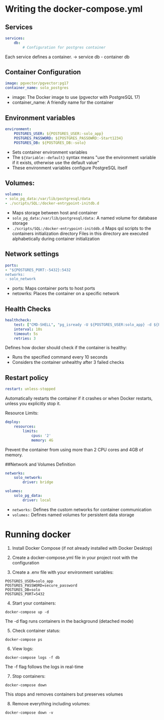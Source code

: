 # Writing the docker-compose.yml

## Services
``` yml
services:
    db:
        # Configuration for postgres container
```
Each service defines a container. -> service db - container db

## Container Configuration
``` yml
image: pgvector/pgvector:pg17
container_name: solo_postgres
```
- image: The Docker image to use (pgvector with PostgreSQL 17)
- container_name: A friendly name for the container

## Environment variables
``` yml
environment:
    POSTGRES_USER: ${POSTGRES_USER:-solo_app}
    POSTGRES_PASSWORD: ${POSTGRES_PASSOWRD:-Start1234}
    POSTGRES_DB: ${POSTGRES_DB:-solo}
```
- Sets container environment variables
- The `${Variable:-default}` syntax means "use the environment variable if it exists, otherwise use the default value"
- These environment variables configure PostgreSQL itself

## Volumes:
``` yml
volumes:
- solo_pg_data:/var/lib/postgresql/data
- ./scripts/SQL:/docker-entrypoint-initdb.d
```
- Maps storage between host and container
- `solo_pg_data:/var/lib/postgresql/data:` A named volume for database storage
- `./scripts/SQL:/docker-entrypoint-initddb.d` Maps qsl scripts to the containers initialization directory
Files in this directory are executed alphabetically during container initialization

## Network settings
``` yml
ports:
- "${POSTGRES_PORT:-5432}:5432
networks:
- solo_network
```
- ports: Maps container ports to host ports
- netowrks: Places the container on a specific network

## Health Checks
``` yml
healthcheck:
    test: ["CMD-SHELL", "pg_isready -U ${POSTGRES_USER:solo_app} -d ${POSTGRES_DB:-solo}"]
    interval: 10s
    timeout: 5s
    retries: 3
```
Defines how docker should check if the container is healthy:
- Runs the specified command every 10 seconds
- Considers the container unhealthy after 3 failed checks

## Restart policy
```yml
restart: unless-stopped
```
Automatically restarts the container if it crashes or when Docker restarts, unless you explicitly stop it.

Resource Limits:
``` yml
deploy:
    resources:
        limits:
            cpus: '2'
            memory: 4G
```
Prevent the container from using more than 2 CPU cores and 4GB of memory.

##Network and Volumes Definition
```yml
networks:
    solo_network:
        driver: bridge

volumes:
    solo_pg_data:
        driver: local
```

- `networks:` Defines the custom networks for container communication
- `volumes:` Defines named volumes for persistent data storage

# Running docker

1. Install Docker Compose (if not already installed with Docker Desktop)

2. Create a docker-compose.yml file in your project root with the configuration

3. Create a .env file with your environment variables:
```
POSTGRES_USER=solo_app
POSTGRES_PASSWORD=secure_password
POSTGRES_DB=solo
POSTGRES_PORT=5432
```

4. Start your containers:
```
docker-compose up -d
```
The -d flag runs containers in the background (detached mode)

5. Check container status:
```
docker-compose ps
```

6. View logs:
```
docker-compose logs -f db
```
The -f flag follows the logs in real-time

7. Stop containers:
```
docker-compose down
```
This stops and removes containers but preserves volumes

8. Remove everything including volumes:
```
docker-compose down -v
```
